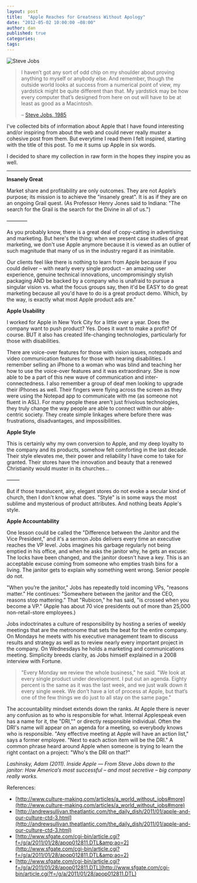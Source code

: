 ```yaml
---
layout: post
title:  "Apple Reaches for Greatness Without Apology"
date: "2012-05-02 10:00:00 −08:00"
author: dan
published: true
categories:
tags:
---
```


<div class="row">
  <div class="col-md-5">
    <img class="img-rounded img-responsive" alt="Steve Jobs" src="https://dl.dropboxusercontent.com/u/300203/blog-images/SteveJobsCloseUp.jpg">
  </div><!-- column -->
  <div class="col-md-7">
    <blockquote>
      <p>I haven’t got any sort of odd chip on my shoulder about proving anything to myself or anybody else.  And remember, though the outside world looks at success from a numerical point of view, my yardstick might be quite different than that.  My yardstick may be how every computer that’s designed from here on out will have to be at least as good as a Macintosh.</p>
      <p>– <a href="http://www.newsweek.com/1985/09/30/jobs-talks-about-his-rise-and-fall.print.html">Steve Jobs, 1985</a></p>
    </blockquote>
  </div><!-- column -->
</div><!-- row -->

<!-- more -->

I've collected bits of information about Apple that I have found interesting and/or inspiring from about the web and could never really muster a cohesive post from them.  But everytime I read them I felt inspired, starting with the title of this post. To me it sums up Apple in six words.

I decided to share my collection in raw form in the hopes they inspire you as well.

* * *

**Insanely Great**

Market share and profitability are only outcomes. They are not Apple’s purpose; its mission is to achieve the "insanely great".  It is as if they are on an ongoing Grail quest. (As Professor Henry Jones said to Indiana: "The search for the Grail is the search for the Divine in all of us.")

&#8212;&#8212;&#8212;&#8212;

As you probably know, there is a great deal of copy-catting in advertising and marketing. But here's the thing: when we present case studies of great marketing, we don't use Apple anymore because it is viewed as an outlier of such magnitude that many of us in the industry regard it as inimitable.

Our clients feel like there is nothing to learn from Apple because if you could deliver &#8211; with nearly every single product &#8211; an amazing user experience, genuine technical innovations, uncompromisingly stylish packaging AND be backed by a company who is unafraid to pursue a singular vision vs. what the focus groups say, then it'd be EASY to do great marketing because all you'd have to do is a great product demo.  Which, by the way, is exactly what most Apple product ads are.”

**Apple Usability**

I worked for Apple in New York City for a little over a year. Does the company want to push product? Yes. Does it want to make a profit? Of course.  BUT it also has created life-changing technologies, particularly for those with disabilities.

There are voice-over features for those with vision issues, notepads and video communication features for those with hearing disabilities. I remember selling an iPhone to a woman who was blind and teaching her how to use the voice-over features and it was extraordinary. She is now able to be a part of this new wave of communication and inter-connectedness. I also remember a group of deaf men looking to upgrade their iPhones as well. Their fingers were flying across the screen as they were using the Notepad app to communicate with me (as someone not fluent in ASL). For many people these aren't just frivolous technologies, they truly change the way people are able to connect within our able-centric society. They create simple linkages where before there was frustrations, disadvantages, and impossibilities.

**Apple Style**

This is certainly why my own conversion to Apple, and my deep loyalty to the company and its products, somehow felt comforting in the last decade. Their style elevates me, their power and reliability I have come to take for granted. Their stores have the innovation and beauty that a renewed Christianity would muster in its churches…

&#8212;&#8212;&#8211;

But if those translucent, airy, elegant stores do not evoke a secular kind of church, then I don't know what does.  "Style" is in some ways the most sublime and mysterious of product attributes.  And nothing beats Apple's style.

**Apple Accountability**

One lesson could be called the "Difference between the Janitor and the Vice President," and it's a sermon Jobs delivers every time an executive reaches the VP level.  Jobs imagines his garbage regularly not being emptied in his office, and when he asks the janitor why, he gets an excuse: The locks have been changed, and the janitor doesn't have a key. This is an acceptable excuse coming from someone who empties trash bins for a living. The janitor gets to explain why something went wrong.  Senior people do not.

"When you’re the janitor," Jobs has repeatedly told incoming VPs, "reasons matter." He continues: "Somewhere between the janitor and the CEO, reasons stop mattering." That "Rubicon," he has said, "is crossed when you become a VP." (Apple has about 70 vice presidents out of more than 25,000 non-retail-store employees.)

Jobs indoctrinates a culture of responsibility by hosting a series of weekly meetings that are the metronome that sets the beat for the entire company. On Mondays he meets with his executive management team to discuss results and strategy as well as to review nearly every important project in the company. On Wednesdays he holds a marketing and communications meeting. Simplicity breeds clarity, as Jobs himself explained in a 2008 interview with Fortune.

> "Every Monday we review the whole business," he said. "We look at
> every single product under development. I put out an agenda.
> Eighty percent is the same as it was the last week, and we just
> walk down it every single week. We don’t have a lot of process at
> Apple, but that’s one of the few things we do just to all stay on
> the same page."

The accountability mindset extends down the ranks. At Apple there is never any confusion as to who is responsible for what. Internal Applespeak even has a name for it, the "DRI,"" or directly responsible individual.  Often the DRI's name will appear on an agenda for a meeting, so everybody knows who is responsible. "Any effective meeting at Apple will have an action list," says a former employee. "Next to each action item will be the DRI." A common phrase heard around Apple when someone is trying to learn the right contact on a project: "Who's the DRI on that?"

_Lashinsky, Adam (2011). Inside Apple &#8212; From Steve Jobs down to the janitor: How America&#8217;s most successful &#8211; and most secretive &#8211; big company really works._

References:

*   [http://www.culture-making.com/articles/a_world_without_jobs#more](http://www.culture-making.com/articles/a_world_without_jobs#more)
*   [http://andrewsullivan.theatlantic.com/the_daily_dish/2011/01/apple-and-our-culture-ctd-3.html](http://andrewsullivan.theatlantic.com/the_daily_dish/2011/01/apple-and-our-culture-ctd-3.html)
*   [http://www.sfgate.com/cgi-bin/article.cgi?f=/g/a/2011/01/28/apop012811.DTL&amp;ao=2](http://www.sfgate.com/cgi-bin/article.cgi?f=/g/a/2011/01/28/apop012811.DTL&amp;ao=2)
*   [http://www.sfgate.com/cgi-bin/article.cgi?f=/g/a/2011/01/28/apop012811.DTL](http://www.sfgate.com/cgi-bin/article.cgi?f=/g/a/2011/01/28/apop012811.DTL)
